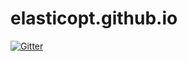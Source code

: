 # elasticopt.github.io

[![Gitter](https://badges.gitter.im/elasticopt/elasticopt.github.io.svg)](https://gitter.im/elasticopt/elasticopt.github.io?utm_source=badge&utm_medium=badge&utm_campaign=pr-badge&utm_content=badge)